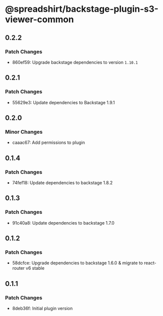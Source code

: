 # @spreadshirt/backstage-plugin-s3-viewer-common

## 0.2.2

### Patch Changes

- 860ef59: Upgrade backstage dependencies to version `1.10.1`

## 0.2.1

### Patch Changes

- 55629e3: Update dependencies to Backstage 1.9.1

## 0.2.0

### Minor Changes

- caaac67: Add permissions to plugin

## 0.1.4

### Patch Changes

- 74fef18: Update dependencies to backstage 1.8.2

## 0.1.3

### Patch Changes

- 91c40a8: Update dependencies to backstage 1.7.0

## 0.1.2

### Patch Changes

- 58dcfce: Upgrade dependencies to backstage 1.6.0 & migrate to react-router v6 stable

## 0.1.1

### Patch Changes

- 8deb36f: Initial plugin version
